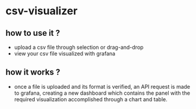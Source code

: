 # csv-visualizer

## how to use it ?
- upload a csv file through selection or drag-and-drop
- view your csv file visualized with grafana 

## how it works ?
- once a file is uploaded and its format is verified, an API request is made to grafana, creating a new dashboard which contains the panel with the required visualization accomplished through a chart and table.
